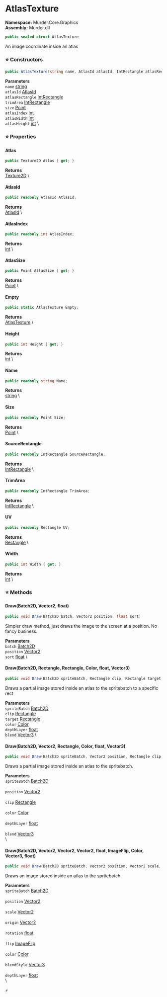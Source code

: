 # AtlasTexture

**Namespace:** Murder.Core.Graphics \
**Assembly:** Murder.dll

```csharp
public sealed struct AtlasTexture
```

An image coordinate inside an atlas

### ⭐ Constructors
```csharp
public AtlasTexture(string name, AtlasId atlasId, IntRectangle atlasRectangle, IntRectangle trimArea, Point size, int atlasIndex, int atlasWidth, int atlasHeight)
```

**Parameters** \
`name` [string](https://learn.microsoft.com/en-us/dotnet/api/System.String?view=net-7.0) \
`atlasId` [AtlasId](/Murder/Data/AtlasId.html) \
`atlasRectangle` [IntRectangle](/Murder/Core/Geometry/IntRectangle.html) \
`trimArea` [IntRectangle](/Murder/Core/Geometry/IntRectangle.html) \
`size` [Point](/Murder/Core/Geometry/Point.html) \
`atlasIndex` [int](https://learn.microsoft.com/en-us/dotnet/api/System.Int32?view=net-7.0) \
`atlasWidth` [int](https://learn.microsoft.com/en-us/dotnet/api/System.Int32?view=net-7.0) \
`atlasHeight` [int](https://learn.microsoft.com/en-us/dotnet/api/System.Int32?view=net-7.0) \

### ⭐ Properties
#### Atlas
```csharp
public Texture2D Atlas { get; }
```

**Returns** \
[Texture2D](https://docs.monogame.net/api/Microsoft.Xna.Framework.Graphics.Texture2D.html) \
#### AtlasId
```csharp
public readonly AtlasId AtlasId;
```

**Returns** \
[AtlasId](/Murder/Data/AtlasId.html) \
#### AtlasIndex
```csharp
public readonly int AtlasIndex;
```

**Returns** \
[int](https://learn.microsoft.com/en-us/dotnet/api/System.Int32?view=net-7.0) \
#### AtlasSize
```csharp
public Point AtlasSize { get; }
```

**Returns** \
[Point](/Murder/Core/Geometry/Point.html) \
#### Empty
```csharp
public static AtlasTexture Empty;
```

**Returns** \
[AtlasTexture](/Murder/Core/Graphics/AtlasTexture.html) \
#### Height
```csharp
public int Height { get; }
```

**Returns** \
[int](https://learn.microsoft.com/en-us/dotnet/api/System.Int32?view=net-7.0) \
#### Name
```csharp
public readonly string Name;
```

**Returns** \
[string](https://learn.microsoft.com/en-us/dotnet/api/System.String?view=net-7.0) \
#### Size
```csharp
public readonly Point Size;
```

**Returns** \
[Point](/Murder/Core/Geometry/Point.html) \
#### SourceRectangle
```csharp
public readonly IntRectangle SourceRectangle;
```

**Returns** \
[IntRectangle](/Murder/Core/Geometry/IntRectangle.html) \
#### TrimArea
```csharp
public readonly IntRectangle TrimArea;
```

**Returns** \
[IntRectangle](/Murder/Core/Geometry/IntRectangle.html) \
#### UV
```csharp
public readonly Rectangle UV;
```

**Returns** \
[Rectangle](/Murder/Core/Geometry/Rectangle.html) \
#### Width
```csharp
public int Width { get; }
```

**Returns** \
[int](https://learn.microsoft.com/en-us/dotnet/api/System.Int32?view=net-7.0) \
### ⭐ Methods
#### Draw(Batch2D, Vector2, float)
```csharp
public void Draw(Batch2D batch, Vector2 position, float sort)
```

Simpler draw method, just draws the image to the screen at a position. No fancy business.

**Parameters** \
`batch` [Batch2D](/Murder/Core/Graphics/Batch2D.html) \
`position` [Vector2](/Murder/Core/Geometry/Vector2.html) \
`sort` [float](https://learn.microsoft.com/en-us/dotnet/api/System.Single?view=net-7.0) \

#### Draw(Batch2D, Rectangle, Rectangle, Color, float, Vector3)
```csharp
public void Draw(Batch2D spriteBatch, Rectangle clip, Rectangle target, Color color, float depthLayer, Vector3 blend)
```

Draws a partial image stored inside an atlas to the spritebatch to a specific rect

**Parameters** \
`spriteBatch` [Batch2D](/Murder/Core/Graphics/Batch2D.html) \
`clip` [Rectangle](/Murder/Core/Geometry/Rectangle.html) \
`target` [Rectangle](/Murder/Core/Geometry/Rectangle.html) \
`color` [Color](/Murder/Core/Graphics/Color.html) \
`depthLayer` [float](https://learn.microsoft.com/en-us/dotnet/api/System.Single?view=net-7.0) \
`blend` [Vector3](https://docs.monogame.net/api/Microsoft.Xna.Framework.Vector3.html) \

#### Draw(Batch2D, Vector2, Rectangle, Color, float, Vector3)
```csharp
public void Draw(Batch2D spriteBatch, Vector2 position, Rectangle clip, Color color, float depthLayer, Vector3 blend)
```

Draws a partial image stored inside an atlas to the spritebatch.

**Parameters** \
`spriteBatch` [Batch2D](/Murder/Core/Graphics/Batch2D.html) \
\
`position` [Vector2](/Murder/Core/Geometry/Vector2.html) \
\
`clip` [Rectangle](/Murder/Core/Geometry/Rectangle.html) \
\
`color` [Color](/Murder/Core/Graphics/Color.html) \
\
`depthLayer` [float](https://learn.microsoft.com/en-us/dotnet/api/System.Single?view=net-7.0) \
\
`blend` [Vector3](https://docs.monogame.net/api/Microsoft.Xna.Framework.Vector3.html) \
\

#### Draw(Batch2D, Vector2, Vector2, Vector2, float, ImageFlip, Color, Vector3, float)
```csharp
public void Draw(Batch2D spriteBatch, Vector2 position, Vector2 scale, Vector2 origin, float rotation, ImageFlip flip, Color color, Vector3 blendStyle, float depthLayer)
```

Draws an image stored inside an atlas to the spritebatch.

**Parameters** \
`spriteBatch` [Batch2D](/Murder/Core/Graphics/Batch2D.html) \
\
`position` [Vector2](/Murder/Core/Geometry/Vector2.html) \
\
`scale` [Vector2](/Murder/Core/Geometry/Vector2.html) \
\
`origin` [Vector2](/Murder/Core/Geometry/Vector2.html) \
\
`rotation` [float](https://learn.microsoft.com/en-us/dotnet/api/System.Single?view=net-7.0) \
\
`flip` [ImageFlip](/Murder/Core/Graphics/ImageFlip.html) \
\
`color` [Color](/Murder/Core/Graphics/Color.html) \
\
`blendStyle` [Vector3](https://docs.monogame.net/api/Microsoft.Xna.Framework.Vector3.html) \
\
`depthLayer` [float](https://learn.microsoft.com/en-us/dotnet/api/System.Single?view=net-7.0) \
\



⚡